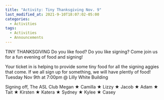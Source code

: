 ```yaml
---
title: "Activity: Tiny Thanksgiving Nov. 9"
last_modified_at: 2021-9-10T18:07:02-05:00
categories:
  - Activities
tags:
  - Activities
  - Announcements
---
```


TINY THANKSGIVING
Do you like food? Do you like signing?
Come join us for a fun evening of food and signing!

Your ticket in is helping to provide some tiny food for all the signing aggies that come. If we all sign up for something, we will have plently of food!
Tuesday Nov 9th at 7:00pm
@ Lilly White Building

Signing off,
The ASL Club
Megan ★ Camilla ★ Lizzy ★ Jacob ★ Adam ★ Tait ★ Kirsten ★ Katera ★ Sydney ★ Kylee ★ Casey
